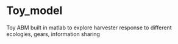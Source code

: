 Toy_model
=========

Toy ABM built in matlab to explore harvester response to different ecologies, gears, information sharing